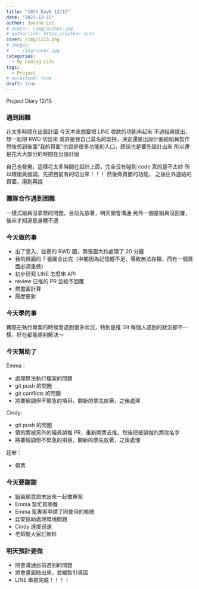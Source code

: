```yaml
---
title: "18th Day6 12/15"
date: "2023-12-15"
author: Joanna Lei
# avatar: /img/author.jpg
# authorlink: https://author.site
cover: /img/1215.png
# images:
#   - /img/cover.jpg
categories:
  - My Coding Life
tags:
  - Project
# nolastmod: true
draft: true
---
```


Project Diary 12/15

<!--more-->

### 遇到困難

花太多時間在出設計圖
今天本來想要把 LINE 收款的功能串起來
不過組員提出，想一起把 RWD 切出來
或許是我自己莫名的堅持，決定還是出設計圖給組員製作
然後想到後面“我的頁面”也毀是很多功能的入口，應該也是要先設計出來
所以還是花大大部分的時間在出設計圖

自己也發覺，這樣花太多時間在設計上面，完全沒有碰到 code
真的是不太妙
所以跟組員協調，先把目前有的切出來！！！
然後做頁面的功能，
之後往外連結的頁面，用到再說

### 團隊合作遇到困難

一樣式組員沒拿票的問題，目前先放著，明天開會溝通
另外一個是組員沒回覆，後來才知道是身體不適

### 今天做的事

- 出了登入、註冊的 RWD 圖，兩張圖大約處理了 20 分鐘
- 我的頁面的 7 張圖全出完（中間因為記憶體不足，導致無法存檔，而有一個頁面必須重做）
- 初步研究 LINE 怎麼串 API
- review 已推的 PR 並給予回覆
- 燃盡圖計算
- 履歷更新

### 今天學的事

實際在執行專案的時候會遇到很多狀況，特別是推 Git
每個人遇到的狀況都不一樣，好在都能順利解決～

### 今天幫助了

Emma：

- 處理無法執行檔案的問題
- git push 的問題
- git conflicts 的問題
- 將要細調但不緊急的項目，開新的票先放著，之後處理

Cindy:

- git push 的問題
- 領的票被另外的組員誤推 PR，重新開票去推，然後把被誤推的票改名字
- 將要細調但不緊急的項目，開新的票先放著，之後處理

廷安：

- 領票

### 今天要謝謝

- 組員願意周末出來一起做專案
- Emma 幫忙買晚餐
- Emma 幫專案申請了同使用的帳號
- 廷安協助處理環境問題
- Cindy 進度迅速
- 老師幫大家訂飲料

### 明天預計要做

- 開會溝通目前遇到的問題
- 將會畫面貼出來，並繪製引導圖
- LINE 串接完成！！！！
